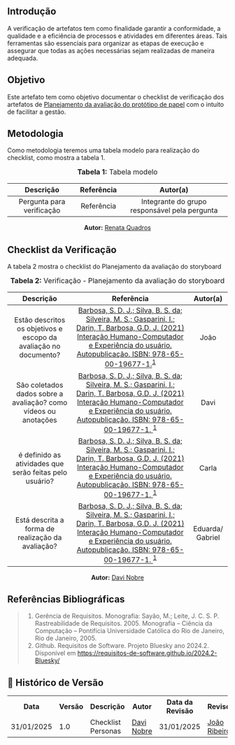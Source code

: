 ## Introdução
A verificação de artefatos tem como finalidade garantir a conformidade, a qualidade e a eficiência de processos e atividades em diferentes áreas. Tais ferramentas são essenciais para organizar as etapas de execução e assegurar que todas as ações necessárias sejam realizadas de maneira adequada. 

## Objetivo
Este artefato tem como objetivo documentar o checklist de verificação dos artefatos de [Planejamento da avaliação do protótipo de papel](../../../../DesignAvaliacaoDesenvolvimento/Nivel1/AnaliseTarefas/planejamentoStory.md) com o intuito de facilitar a gestão.

## Metodologia
Como metodologia teremos uma tabela modelo para realização do checklist, como mostra a tabela 1. 

<center>
<font size="3"><b>Tabela 1:</b> Tabela modelo </font>

| Descrição | Referência | Autor(a) |
|:---------:|:---------:|:-----------:|
| Pergunta para verificação | Referência | Integrante do grupo responsável pela pergunta |

<p align="center"><b>Autor:</b> <a href="https://github.com/Renatinha28">Renata Quadros</a></p> 
</center>

## Checklist da Verificação
A tabela 2 mostra o checklist do Planejamento da avaliação do storyboard
<center>
<font size="3"><b>Tabela 2:</b> Verificação - Planejamento da avaliação do storyboard </font>

| Descrição | Referência | Autor(a) |
|:---------:|:---------:|:-----------:|
| Estão descritos os objetivos e escopo da avaliação no documento?  | [Barbosa, S. D. J.; Silva, B. S. da; Silveira, M. S.; Gasparini, I.; Darin, T. Barbosa, G.D. J. (2021) Interação Humano-Computador e Experiência do usuário. Autopublicação. ISBN: 978-65-00-19677-1.](../../../../assets/images/insp71.PNG)<sup>[1](#ref1)  | João |
|  	São coletados dados sobre a avaliação? como vídeos ou anotações|[Barbosa, S. D. J.; Silva, B. S. da; Silveira, M. S.; Gasparini, I.; Darin, T. Barbosa, G.D. J. (2021) Interação Humano-Computador e Experiência do usuário. Autopublicação. ISBN: 978-65-00-19677-1. ](../../../../assets/images/f6.png)<sup>[1](#ref1) | Davi|
|  	é definido as atividades que serão feitas pelo usuário?| [Barbosa, S. D. J.; Silva, B. S. da; Silveira, M. S.; Gasparini, I.; Darin, T. Barbosa, G.D. J. (2021) Interação Humano-Computador e Experiência do usuário. Autopublicação. ISBN: 978-65-00-19677-1. ](../../../../assets/images/f7.png)<sup>[1](#ref1) | Carla|
|Está descrita a forma de realização da avaliação?| [Barbosa, S. D. J.; Silva, B. S. da; Silveira, M. S.; Gasparini, I.; Darin, T. Barbosa, G.D. J. (2021) Interação Humano-Computador e Experiência do usuário. Autopublicação. ISBN: 978-65-00-19677-1. ](../../../../assets/images/insp71.PNG)<sup>[1](#ref1)  | Eduarda/ Gabriel |




<p align="center"><b>Autor:</b> <a href="https://github.com/Jagaima">Davi Nobre</a></p> 
</center>

## Referências Bibliográficas
> 1. <a id="ref1"></a> Gerência de Requisitos. Monografia: Sayão, M.; Leite, J. C. S. P. Rastreabilidade de Requisitos. 2005. Monografia – Ciência da Computação – Pontifícia Universidade Católica do Rio de Janeiro, Rio de Janeiro, 2005.
> 2.  <a id="ref2"></a> Github. Requisitos de Software. Projeto Bluesky ano 2024.2. Disponível em <https://requisitos-de-software.github.io/2024.2-Bluesky/>


## :round_pushpin: Histórico de Versão 

<div align="center">
    <table>
        <tr>
            <th>Data</th>
            <th>Versão</th>
            <th>Descrição</th>
            <th>Autor</th>
            <th>Data da Revisão</th>
            <th>Revisor</th>
        </tr>
        <tr>
            <td>31/01/2025</td>
            <td>1.0</td>
            <td>Checklist Personas</td>
            <td><a href="https://github.com/Jagaima">Davi Nobre</a></td>
            <td>31/01/2025</td>
            <td><a href="https://github.com/Joa0V">João Ribeiro</a></td>
        </tr>
    </table>
</div>